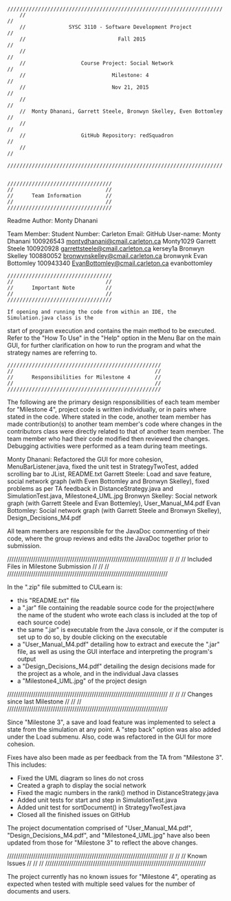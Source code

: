 		//////////////////////////////////////////////////////////////////////
        //                                                                  //
        //              SYSC 3110 - Software Development Project            //
        //                              Fall 2015                           //
        //                                                                  //
        //                  Course Project: Social Network                  //
        //                            Milestone: 4                          //
        //                            Nov 21, 2015                          //
        //                                                                  //
        //  Monty Dhanani, Garrett Steele, Bronwyn Skelley, Even Bottomley  //
        //                                                                  //
        //                  GitHub Repository: redSquadron                  //
        //                                                                  //
        //////////////////////////////////////////////////////////////////////


    //////////////////////////////////
    //                              //
    //      Team Information        //
    //                              //
    //////////////////////////////////

Readme Author: Monty Dhanani

Team Member:        Student Number:         Carleton Email:                     GitHub User-name:
Monty Dhanani       100926543               montydhanani@cmail.carleton.ca      Monty1029
Garrett Steele      100920928               garrettsteele@cmail.carleton.ca     kersey1a
Bronwyn Skelley     100880052               bronwynskelley@cmail.carleton.ca    bronwynk
Evan Bottomley      100943340               EvanBottomley@cmail.carleton.ca     evanbottomley


    //////////////////////////////////
    //                              //
    //      Important Note          //
    //                              //
    //////////////////////////////////

    If opening and running the code from within an IDE, the Simulation.java class is the
start of program execution and contains the main method to be executed. Refer to the "How To Use" in the "Help" option in the Menu Bar on the main GUI,
for further clarification on how to run the program and what the strategy names are referring to.


    //////////////////////////////////////////////////
    //                                              //
    //      Responsibilities for Milestone 4        //
    //                                              //
    //////////////////////////////////////////////////

   The following are the primary design responsibilities of each team member for "Milestone 4", project code is written individually,
or in pairs where stated in the code. Where stated in the code, another team member has made contribution(s) to another team member's code
where changes in the contributors class were directly related to that of another team member. The team member who had their code modified then reviewed
the changes. Debugging activities were performed as a team during team meetings.


Monty Dhanani:      Refactored the GUI for more cohesion, MenuBarListener.java, fixed the unit test in StrategyTwoTest, added scrolling bar to JList,
					README.txt
Garrett Steele:     Load and save feature, social network graph (with Even Bottomley and Bronwyn Skelley),
					fixed problems as per TA feedback in DistanceStrategy.java and SimulationTest.java, Milestone4_UML.jpg
Bronwyn Skelley:    Social network graph (with Garrett Steele and Evan Bottemley), User_Manual_M4.pdf
Evan Bottomley:     Social network graph (with Garrett Steele and Bronwyn Skelley), Design_Decisions_M4.pdf

All team members are responsible for the JavaDoc commenting of their code, 
where the group reviews and edits the JavaDoc together prior to submission.



//////////////////////////////////////////////////////////////////////////
//                                                                      //
//              Included Files in Milestone Submission                  //
//                                                                      //
//////////////////////////////////////////////////////////////////////////

   In the ".zip" file submitted to CULearn is:

   - this "README.txt" file
   - a ".jar" file containing the readable source code for the project(where the name of the student who wrote each class is included at the top of each source code)
   - the same ".jar" is executable from the Java console, or if the computer is set up to do so, by double clicking on the executable
   - a "User_Manual_M4.pdf" detailing how to extract and execute the ".jar" file, as well as using the GUI interface and interpreting the program's output
   - a "Design_Decisions_M4.pdf" detailing the design decisions made for the project as a whole, and in the individual Java classes
   - a "Milestone4_UML.jpg" of the project design



//////////////////////////////////////////////////////////////////////////
//                                                                      //
//                    Changes since last Milestone                      //
//                                                                      //
//////////////////////////////////////////////////////////////////////////

Since "Milestone 3", a save and load feature was implemented to select a state from the simulation at any point.
A "step back" option was also added under the Load submenu. Also, code was refactored in the GUI for more cohesion.

Fixes have also been made as per feedback from the TA from "Milestone 3". This includes:
- Fixed the UML diagram so lines do not cross
- Created a graph to display the social network
- Fixed the magic numbers in the rank() method in DistanceStrategy.java
- Added unit tests for start and step in SimulationTest.java
- Added unit test for sortDocument() in StrategyTwoTest.java
- Closed all the finished issues on GitHub

The project documentation comprised of "User_Manual_M4.pdf", "Design_Decisions_M4.pdf", and "Milestone4_UML.jpg"
have also been updated from those for "Milestone 3" to reflect the above changes.


//////////////////////////////////////////////////////////////////////////
//                                                                      //
//                            Known Issues                              //
//                                                                      //
//////////////////////////////////////////////////////////////////////////

   The project currently has no known issues for "Milestone 4", operating as expected
when tested with multiple seed values for the number of documents and users.
